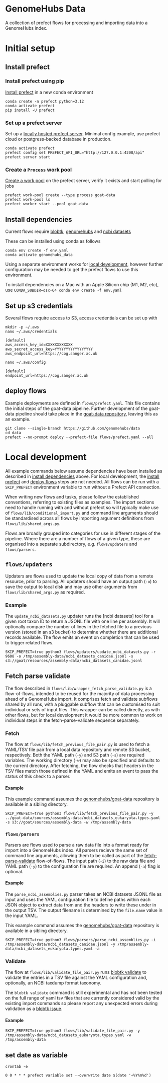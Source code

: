 # GenomeHubs Data

A collection of prefect flows for processing and importing data into a GenomeHubs index.


# Initial setup

## Install prefect

### Install prefect using pip

[Install prefect](https://docs.prefect.io/v3/get-started/install) in a new conda environment

```
conda create -n prefect python=3.12
conda activate prefect
pip install -U prefect
```

### Set up a prefect server

Set up a [locally hosted prefect server](https://docs.prefect.io/v3/manage/self-host). Minimal config example, use prefect cloud or postgress-backed database in production.

```
conda activate prefect
prefect config set PREFECT_API_URL="http://127.0.0.1:4200/api"
prefect server start
```

### Create a `Process` work pool

[Create a work pool](https://docs.prefect.io/v3/tutorials/schedule#create-a-work-pool) on the prefect server, verify it exists and start polling for jobs

```
prefect work-pool create --type process goat-data
prefect work-pool ls
prefect worker start --pool goat-data
```

## Install dependencies

Current flows require [blobtk](), [genomehubs]() and [ncbi datasets]()

These can be installed using conda as follows

```
conda env create -f env.yaml
conda activate genomehubs_data
```

Using a separate environment works for [local development](#local-development), however further configuration may be needed to get the prefect flows to use this environment.

To install dependencies on a Mac with an Apple Silicon chip (M1, M2, etc), use `CONDA_SUBDIR=osx-64 conda env create -f env.yaml`

## Set up s3 credentials

Several flows require access to S3, access credentials can be set up with

```
mkdir -p ~/.aws
nano ~/.aws/credentials

[default]
aws_access_key_id=XXXXXXXXXXXX
aws_secret_access_key=YYYYYYYYYYYYYYYYY
aws_endpoint_url=https://cog.sanger.ac.uk
```

```
nano ~/.aws/config

[default]
endpoint_url=https://cog.sanger.ac.uk
```

## deploy flows

Example deployments are defined in `flows/prefect.yaml`. This file contains the initial steps of the goat-data pipeline. Further development of the goat-data pipeline should take place in the [goat-data repository](https://github.com/genomehubs/goat-data), leaving this as an example.

```
git clone --single-branch https://github.com/genomehubs/data
cd data
prefect --no-prompt deploy --prefect-file flows/prefect.yaml --all
```

# Local development

All example commands below assume dependencies have been installed as described in [install dependencies](#install-dependencies) above. For local development, the [install prefect](#install-prefect) and [deploy flows](#deploy-flows) steps are not needed. All flows can be run with a `SKIP_PREFECT` environment variable to run without a Prefect API connection. 

When writing new flows and tasks, please follow the established conventions, referring to existing files as examples. The import sections need to handle running with and without prefect so will typically make use of `flows/lib/conditional_import.py` and command line arguments should be standardised across all flows by importing argument definitions from `flows/lib/shared_args.py`.

Flows are broadly grouped into categories for use in different stages of the pipeline. Where there are a number of flows of a given type, these are organised into a separate subdirectory, e.g. `flows/updaters` and `flows/parsers`.

## `flows/updaters`

Updaters are flows used to update the local copy of data from a remote resource, prior to parsing. All updaters should have an output path (`-o`) to save the output to local disk and may use other arguments from `flows/lib/shared_args.py` as required.

### Example

The `update_ncbi_datasets.py` updater runs the [ncbi datasets] tool for a given root taxon ID to return a JSONL file with one line per assembly. It will optionally compare the number of lines in the fetched file to a previous version (stored in an s3 bucket) to determine whether there are additional records available. The flow emits an event on completion that can be used to trigger related flows.

```
SKIP_PREFECT=true python3 flows/updaters/update_ncbi_datasets.py -r 9608 -o /tmp/assembly-data/ncbi_datasets_canidae.jsonl -s s3://goat/resources/assembly-data/ncbi_datasets_canidae.jsonl
```

## Fetch parse validate

The flow described in `flows/lib/wrapper_fetch_parse_validate.py` is a flow-of-flows, intended to be reused for the majority of data processing ahead of a GenomeHubs import. It comprises fetch and validate subflows shared by all runs, with a pluggable subflow that can be customised to suit individual or sets of input files. This wrapper can be called directly, as with other flows, but for local development it would be more common to work on individual steps in the fetch-parse-validate sequence separately.

### Fetch

The flow at `flows/lib/fetch_previous_file_pair.py` is used to fetch a YAML/TSV file pair from a local data repository and remote S3 bucket, respectively. Both the YAML path (`-y`) and S3 path (`-s`) are required variables. The working directory (`-w`) may also be specified and defaults to the current directory. After fetching, the flow checks that headers in the TSV files match those defined in the YAML and emits an event to pass the status of this check to a parser.

#### Example

This example command assumes the [genomehubs/goat-data](https://github.com/genomehubs/goat-data) repository is available in a sibling directory.

```
SKIP_PREFECT=true python3 flows/lib/fetch_previous_file_pair.py -y ../goat-data/sources/assembly-data/ncbi_datasets_eukaryota.types.yaml -s s3://goat/sources/assembly-data -w /tmp/assembly-data
```

### `flows/parsers`

Parsers are flows used to parse a raw data file into a format ready for import into a GenomeHubs index. All parsers recieve the same set of command line arguments, allowing them to be called as part of the [fetch-parse-validate](#fetch-parse-validate) flow-of-flows. The input path (`-i`) to the raw data file and YAML path (`-y`) to the configuration file are required. An append (`-a`) flag is optional.

#### Example

The `parse_ncbi_assemblies.py` parser takes an NCBI datasets JSONL file as input and uses the YAML configuration file to define paths within each JSON object to extract data from and the headers to write these under in the output TSV. The output filename is determined by the `file.name` value in the input YAML.

This example command assumes the [genomehubs/goat-data](https://github.com/genomehubs/goat-data) repository is available in a sibling directory.

```
SKIP_PREFECT=true python3 flows/parsers/parse_ncbi_assemblies.py -i /tmp/assembly-data/ncbi_datasets_canidae.jsonl -y /tmp/assembly-data/ncbi_datasets_eukaryota.types.yaml -a
```

### Validate

The flow at `flows/lib/validate_file_pair.py` runs [blobtk validate](https://github.com/genomehubs/blobtk/wiki/blobtk-validate) to validate the entries in a TSV file against the YAML configuration and, optionally, an NCBI taxdump format taxonomy.

The `blobtk validate` command is still experimental and has not been tested on the full range of yaml tsv files that are currently considered valid by the existing import commands so please report any unexpected errors during validation as a [blobtk issue](https://github.com/genomehubs/blobtk/issues).

#### Example

```
SKIP_PREFECT=true python3 flows/lib/validate_file_pair.py -y /tmp/assembly-data/ncbi_datasets_eukaryota.types.yaml -w /tmp/assembly-data

```

## set date as variable

```
crontab -e

0 0 * * * prefect variable set --overwrite date $(date '+%Y%m%d')
```
